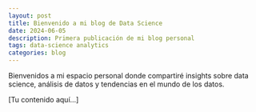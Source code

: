 ```yaml
---
layout: post
title: Bienvenido a mi blog de Data Science
date: 2024-06-05
description: Primera publicación de mi blog personal
tags: data-science analytics
categories: blog
---
```


Bienvenidos a mi espacio personal donde compartiré insights sobre data science, análisis de datos y tendencias en el mundo de los datos.

[Tu contenido aquí...]
